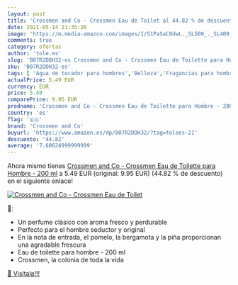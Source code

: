 ```yaml
---
layout: post
title: 'Crossmen and Co - Crossmen Eau de Toilet al 44.82 % de descuento'
date: 2021-05-14 21:35:26
image: 'https://m.media-amazon.com/images/I/51PaSaC0dwL._SL500_._SL400_.jpg'
comments: true
category: ofertas
author: 'tole.es'
slug: 'B07R2DDH32-es Crossmen and Co - Crossmen Eau de Toilette para Hombre -...'
sku: 'B07R2DDH32-es'
tags: [ 'Agua de tocador para hombres','Belleza','Fragancias para hombres','Perfumes y fragancias','crossmen and co','de','eau','toilette', ]
actualPrice: 5.49 EUR
currency: EUR
price: 5.49
comparePrice: 9.95 EUR
prodname: 'Crossmen and Co - Crossmen Eau de Toilette para Hombre - 200 ml'
country: 'es'
flag: '🇪🇸'
brand: 'Crossmen and Co'
buyurl: 'https://www.amazon.es/dp/B07R2DDH32/?tag=tolees-21'
descuento: '44.82'
average: '7.60624999999999'
---
```


Ahora mismo tienes [Crossmen and Co - Crossmen Eau de Toilette para Hombre - 200 ml](https://www.amazon.es/dp/B07R2DDH32/?tag=tolees-21) a 5.49 EUR (original: 9.95 EUR) (44.82 %  de descuento) en el siguiente enlace!

[![Crossmen and Co - Crossmen Eau de Toilet](https://m.media-amazon.com/images/I/51PaSaC0dwL._SL500_._SL400_.jpg)](https://www.amazon.es/dp/B07R2DDH32/?tag=tolees-21)

🔎:

- Un perfume clásico con aroma fresco y perdurable
- Perfecto para el hombre seductor y original
- En la nota de entrada, el pomelo, la bergamota y la piña proporcionan una agradable frescura
- Eau de toilette para hombre - 200 ml
- Crossmen, la colonia de toda la vida

[🛒 Visítala!!!](https://www.amazon.es/dp/B07R2DDH32/?tag=tolees-21)
